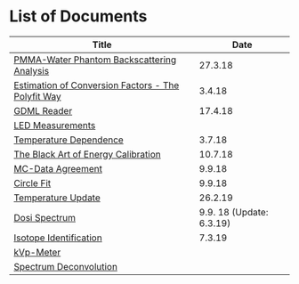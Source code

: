 # List of Documents

| Title                                    | Date    |
| ---------------------------------------- | ------- |
| [PMMA-Water Phantom Backscattering Analysis](phantom_analysis_27_3/pres.html) | 27.3.18 |
| [Estimation of Conversion Factors - The Polyfit Way](conversion_poly_3_4/pres.html) | 3.4.18  |
| [GDML Reader](GDML_reader_17_4/pres.html) | 17.4.18 |
| [LED Measurements]()                     |         |
| [Temperature Dependence](temperature_dependence_3_7/pres.html) | 3.7.18  |
| [The Black Art of Energy Calibration](energy_calibration_10_7/pres.html) | 10.7.18 |
| [MC-Data Agreement](MC_Agreement_30_8/pres.html) | 9.9.18 |
| [Circle Fit](circle_fit_30_8/pres.html) | 9.9.18 |
| [Temperature Update](temperature_update_26_2_19/pres.html) | 26.2.19 |
| [Dosi Spectrum](Dosi_Spectrum/pres.html) | 9.9. 18 (Update: 6.3.19) |
| [Isotope Identification](isotope_identification/pres.html) | 7.3.19 |
| [kVp-Meter](kVp_meter/pres.html) | |
| [Spectrum Deconvolution](spectrum_deconvolution) | |

